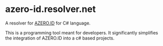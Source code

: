 # azero-id.resolver.net

A resolver for [AZERO.ID](https://azero.id/) for C# language.

This is a programming tool meant for developers. It significantly simplifies the integration of AZERO.ID into a c# based projects.
